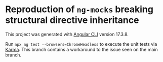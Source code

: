 # Reproduction of `ng-mocks` breaking structural directive inheritance

This project was generated with [Angular CLI](https://github.com/angular/angular-cli) version 17.3.8.

Run `npx ng test --browsers=ChromeHeadless` to execute the unit tests via [Karma](https://karma-runner.github.io). This branch contains a workaround to the issue seen on the main branch.
